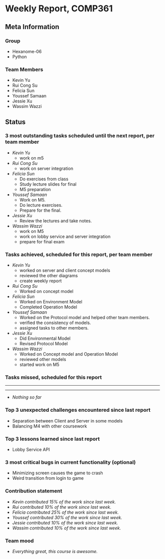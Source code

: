 # Weekly Report, COMP361

## Meta Information

### Group

* Hexanome-06
* Python

### Team Members

* Kevin Yu
* Rui Cong Su
* Felicia Sun
* Youssef Samaan
* Jessie Xu
* Wassim Wazzi

## Status

### 3 most outstanding tasks scheduled until the next report, per team member

* *Kevin Yu*
  * work on m5
* *Rui Cong Su*
  * work on server integration
* *Felicia Sun*
  * Do exercises from class
  * Study lecture slides for final
  * M5 preparation
* *Youssef Samaan*
  * Work on M5.
  * Do lecture exercises.
  * Prepare for the final.
* *Jessie Xu*
  * Review the lectures and take notes.
* *Wassim Wazzi*
  * work on M5
  * work on lobby service and server integration
  * prepare for final exam

### Tasks achieved, scheduled for this report, per team member

* *Kevin Yu*
  * worked on server and client concept models
  * reviewed the other diagrams 
  * create weekly report
* *Rui Cong Su*
  * Worked on concept model
* *Felicia Sun*
  * Worked on Environment Model
  * Completed Operation Model
* *Youssef Samaan*
  * Worked on the Protocol model and helped other team members.
  * verified the consistency of models.
  * assigned tasks to other members.
* *Jessie Xu*
  * Did Environmental Model
  * Revised Protocol Model
* *Wassim Wazzi*
  * Worked on Concept model and Operation Model
  * reviewed other models
  * started work on M5

### Tasks missed, scheduled for this report

---

---

* *Nothing so far*

### Top 3 unexpected challenges encountered since last report

* Separation between Client and Server in some models
* Balancing M4 with other coursework

### Top 3 lessons learned since last report

* Lobby Service API

### 3 most critical bugs in current functionality (optional)

* Minimizing screen causes the game to crash
* Weird transition from login to game

### Contribution statement

* *Kevin contributed 15% of the work since last week.*
* *Rui contributed 10% of the work since last week.*
* *Felicia contributed 25% of the work since last week.*
* *Youssef contributed 30% of the work since last week.*
* *Jessie contributed 10% of the work since last week.*
* *Wassim contributed 10% of the work since last week.*

### Team mood

* *Everything great, this course is awesome.*
